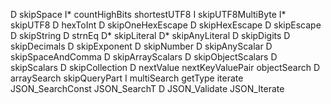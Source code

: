 D    skipSpace
I*   countHighBits
     shortestUTF8
I    skipUTF8MultiByte
I*   skipUTF8
D    hexToInt
D    skipOneHexEscape
D    skipHexEscape
D    skipEscape
D    skipString
D    strnEq
D*   skipLiteral
D*   skipAnyLiteral
D    skipDigits
D    skipDecimals
D    skipExponent
D    skipNumber
D    skipAnyScalar
D    skipSpaceAndComma
D    skipArrayScalars
D    skipObjectScalars
D    skipScalars
D    skipCollection
D    nextValue
     nextKeyValuePair
     objectSearch
D    arraySearch
     skipQueryPart
I    multiSearch
     getType
     iterate
     JSON_SearchConst
     JSON_SearchT
D    JSON_Validate
     JSON_Iterate
